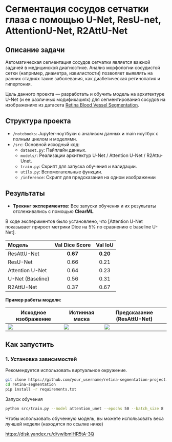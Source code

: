 # Сегментация сосудов сетчатки глаза с помощью   U-Net, ResU-net, AttentionU-Net, R2AttU-Net

## Описание задачи

Автоматическая сегментация сосудов сетчатки является важной задачей в медицинской диагностике. Анализ морфологии сосудистой сетки (например, диаметра, извилистости) позволяет выявлять на ранних стадиях такие заболевания, как диабетическая ретинопатия и гипертония.

Цель данного проекта — разработать и обучить модель на архитектуре U-Net (и ее различных модификациях) для сегментирования сосудов на изображениях из датасета [Retina Blood Vessel Segmentation](https://www.kaggle.com/datasets/abdallahwagih/retina-blood-vessel/data).

## Структура проекта

-   `/notebooks`: Jupyter-ноутбуки с анализом данных и main ноутбук с полным циклом и моделями.
-   `/src`: Основной исходный код:
    -   `dataset.py`: Пайплайн данных.
    -   `models/`: Реализации архитектур U-Net / Attention U-Net / R2Attu-Unet.
    -   `train.py`: Скрипт для запуска обучения и валидации.
    -   `utils.py`: Вспомогательные функции.
    - `/inference`: Скрипт для предсказания на одном изображении

## Результаты

-   **Трекинг экспериментов:** Все запуски обучения и их результаты отслеживались с помощью **ClearML**.

В ходе экспериментов было установлено, что [Attention U-Net показывает прирост метрики Dice на 5% по сравнению с baseline U-Net].

| Модель | Val Dice Score | Val IoU |
| :--- | :---: | :---: |
| ResAttU-Net | **0.67** | **0.20** |
| ResU-Net | 0.66 | 0.21 |
| Attention U-Net | 0.64 | 0.23 |
| U-Net (Baseline) | 0.56 | 0.31 |
| R2AttU-Net | 0.37 | 0.67 |


**Пример работы модели:**

| Исходное изображение | Истинная маска          | Предсказание (ResAttU-Net) |
|----------------------|-------------------------|---------------------------------|
| ![](https://github.com/user-attachments/assets/0a21f7d9-a55c-40f4-b999-80a0509b27dc) | ![](https://github.com/user-attachments/assets/5ed69963-a4a0-4a8b-b121-fc03ddef8155) | ![](https://github.com/user-attachments/assets/04e59ee6-15c7-4e68-aca5-e5f457db0e01) |

## Как запустить

### 1. Установка зависимостей

Рекомендуется использовать виртуальное окружение.

```bash
git clone https://github.com/your_username/retina-segmentation-project.git
cd retina-segmentation
pip install -r requirements.txt
```
Запуск обучения
```bash
python src/train.py --model attention_unet --epochs 50 --batch_size 8
```
Чтобы использовать обученную модель, вы можете использовать веса лучшей модели (находятся по ссылке ниже)

https://disk.yandex.ru/d/vwIbmIHR5tA-3Q
